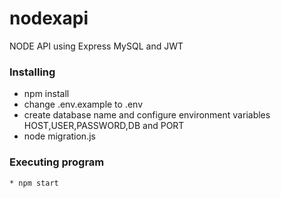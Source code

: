 # nodexapi
NODE API using Express MySQL and JWT

### Installing

* npm install
* change .env.example to .env
* create database name and configure environment variables HOST,USER,PASSWORD,DB and PORT
* node migration.js

### Executing program
```
* npm start
```
